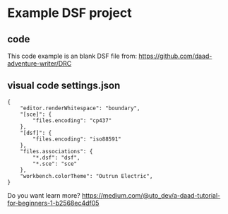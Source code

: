 # Example DSF project

## code 
This code example is an blank DSF file from: https://github.com/daad-adventure-writer/DRC

## visual code settings.json

    {
        "editor.renderWhitespace": "boundary",
        "[sce]": {
            "files.encoding": "cp437"
        },
        "[dsf]": {
            "files.encoding": "iso88591"
        },
        "files.associations": {
            "*.dsf": "dsf",
            "*.sce": "sce"
        },
        "workbench.colorTheme": "Outrun Electric",
    }

Do you want learn more? https://medium.com/@uto_dev/a-daad-tutorial-for-beginners-1-b2568ec4df05

